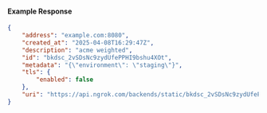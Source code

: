 <!-- Code generated for API Clients. DO NOT EDIT. -->

#### Example Response

```json
{
	"address": "example.com:8080",
	"created_at": "2025-04-08T16:29:47Z",
	"description": "acme weighted",
	"id": "bkdsc_2vSDsNc9zydUfePPHI9bshu4XOt",
	"metadata": "{\"environment\": \"staging\"}",
	"tls": {
		"enabled": false
	},
	"uri": "https://api.ngrok.com/backends/static/bkdsc_2vSDsNc9zydUfePPHI9bshu4XOt"
}
```
